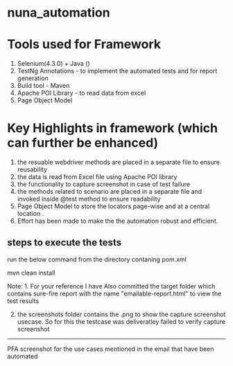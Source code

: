 # nuna_automation

# Tools used for Framework 

1. Selenium(4.3.0) + Java () 
2. TestNg Annotations - to implement the automated tests and for report generation
3. Build tool - Maven 
4. Apache POI Library - to read data from excel
5. Page Object Model 

# Key Highlights in framework (which can further be enhanced)

1. the resuable webdriver methods are placed in a separate file to ensure reusability 
2. the data is read from Excel file using Apache POI library 
3. the functionality to capture screenshot in case of test failure 
4. the methods related to scenario are placed in a separate file and invoked inside @test method to ensure readability
5. Page Object Model to store the locators page-wise and at a central location .
6. Effort has been made to make the the automation robust and efficient. 

## steps to execute the tests 

run the below command from the directory contaning pom.xml

mvn clean install


Note: 1. For your reference I have Also committed the target folder which contains 
sure-fire report with the name "emailable-report.html"  to view the test results 




2.  the screenshots folder contains the .png to show the capture screenshot usecase. So for this the testcase was deliveratley failed to verify capture screenshot 


*************************************************************
PFA screenshot for the use cases mentioned in the email that have been automated  
